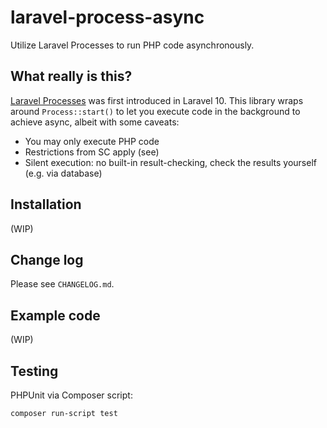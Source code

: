# laravel-process-async
Utilize Laravel Processes to run PHP code asynchronously.

## What really is this?
[Laravel Processes](https://laravel.com/docs/10.x/processes) was first introduced in Laravel 10. This library wraps around `Process::start()` to let you execute code in the background to achieve async, albeit with some caveats:
- You may only execute PHP code
- Restrictions from SC apply (see)
- Silent execution: no built-in result-checking, check the results yourself (e.g. via database)

## Installation
(WIP)

## Change log
Please see `CHANGELOG.md`.

## Example code
(WIP)

## Testing
PHPUnit via Composer script:
```sh
composer run-script test
```
